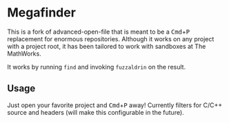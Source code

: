 # Megafinder

This is a fork of advanced-open-file that is meant to be a
<kbd>Cmd</kbd>+<kbd>P</kbd> replacement for enormous repositories. Although it
works on any project with a project root, it has been tailored to work with
sandboxes at The MathWorks.

It works by running `find` and invoking `fuzzaldrin` on the result.

## Usage

Just open your favorite project and <kbd>Cmd</kbd>+<kbd>P</kbd> away! Currently
filters for C/C++ source and headers (will make this configurable in the
future).
